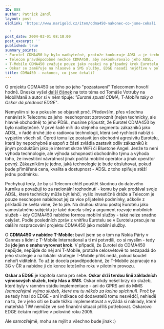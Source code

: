 ```yaml
---
ID: 888
author: Patrick Zandl
layout: post
oldlink: 'https://www.marigold.cz/item/cdma450-nakonec-co-jsme-cekali

  '
post_date: 2004-03-01 08:18:00
post_excerpt: ''
published: true
summary_points:
- Eurotel CDMA450 by bylo nadbytečné, protože konkuruje ADSL a je technologicky náročné.
- Telecom pravděpodobně nechce CDMA450, aby nekonkurovalo jeho ADSL.
- T-Mobile CDMA450 zvažuje pouze jako reakci na případný krok Eurotelu.
- Oskar se zaměřuje na hlasové a SMS služby, EDGE nasadí nejdříve v polovině 2005.
title: CDMA450 – nakonec, co jsme čekali?
---
```


<p>
O projektu CDMA450 se toho po jeho "pozastavení" Telecomem hovoří hodně. Dneska vyšel <A href="http://www.mobilmania.cz/Operatori/AR.asp?ARI=106682" target=_blank>další článek</A> na toto téma od Tomáše Votruby na MobilManii a autor si v něm tipuje: <EM>"Eurotel spustí CDMA, T-Mobile taky a Oskar dá přednost EDGE"</EM>. </p>

<p>
Nemyslím si to a pokusím se objasnit proč. Především, přes všechnu nenávist k Telecomu za jeho&#160; neschopnost zprovoznit (nejen technicky, ale hlavně obchodně) to jeho PDSL, musíme připustit, že Eurotel CDMA450 by bylo nadbytečné. V prvé řadě míří do stejného segmentu zákazníků jako ADSL, v řadě druhé jde o radiovou technologii, která své rychlosti nabízí s vypjetím všech sil. Oproti tomu lze postavit jen obchodní agresivitu Eurotelu, která by nepochybně alespoň z části zvládla zastavit odliv zákazníků k jiným produktům jako je internet skrze WiFi či Bluetone Angel. Jenže to není výhoda technologie, ale výhoda schopnosti obchodního týmu a výhoda toho, že investiční návratnost jinak počítá mobilní operátor a jinak operátor pevný. Zákazníkům je jedno, jaká technologie je bude obsluhovat, pokud bude přiměřená cena, kvalita a dostupnost - ADSL z toho splňuje stěží jednu podmínku. </p>

<p>
Pochybuji tedy, že by si Telecom chtěl pouštět škodnou do datového kurníku a považuji to za racionální rozhodnutí - komu by pak prodával svoje ADSL, které technicky může být lehčí, vyšlo investičně dráže a Telecom je pouze neschopen nabídnout jej za více přijatelné podmínky, ačkoliv z příkladů ze světa víme, že to jde. Na druhou stranu postoj Eurotelu jako samostatného subjektu je také docela silný a argument rozvoje mobilních služeb - kdy CDMA450 nabídne formou mobilní služby - také nelze snadno oslyšet. Podle posledních zpráv z vnitřku Eurotelu&#160;se v Eurotelu pracuje na dalším rozpracování projektu CDMA450 jako mobilní služby. </p>

<p>
O <STRONG>CDMA450 v nabídce T-Mobile:</STRONG> bavil jsem se o tom na Nokia Párty v Cannes s lidmi z T-Mobile International a ti mi potvrdili, co si myslím - tedy že <STRONG>jde jen o snahu vyrovnat krok</STRONG>. V případě, že Eurotel do CDMA450 nepůjde, nepůjde do něj ani T-Mobile, protože celosvětově to nezapadá do jeho strategie a na lokální strategie T-Mobile příliš nedá, pokud koudel nehoří viditelně. To už je docela pravděpodobné, že T-Mobile zapracuje na 3G v ČR a nabídne ji do konce letošního roku v pilotním provozu. </p>

<p>
<STRONG>Oskar a EDGE</STRONG> je kapitola sama pro sebe. <STRONG>Oskar&#160;drží tvrdou linii základních výnosových služeb, tedy hlas a SMS.</STRONG> Oskar nikdy nešel brzy do služeb, které byly v ranném stádiu implementace - ani do GPRS ani do&#160;MMS <EM>(samozřejmě vyjma služeb, které mu tu někdo za lacino spíchnul)</EM>. Proč by se tedy hnal do EDGE - ani indikace od dodavatelů tomu nesvědčí, nehledě na to, že v jeho síti se bude těžko implementovat a vyžádá si náklady, které mateřská TIW nemůže ve své finanční situaci příliš potřebovat. Oskarovo EDGE čekám nejdříve v polovině roku 2005. </p>

<p>
Ale samozřejmě, mohu se mýlit a všechno bude jinak :)</p>